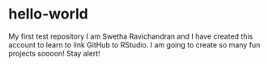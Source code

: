 # hello-world
My first test repository
I am Swetha Ravichandran and I have created this account to learn to link GitHub to RStudio.
I am going to create so many fun projects soooon! Stay alert!
